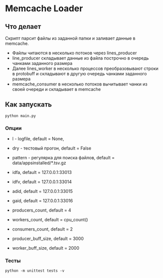 # Memcache Loader
## Что делает
Скрипт парсит файлы из заданной папки и заливает данные в memcache.

- Файлы читаются в несколько потоков через lines_producer
- line_producer складывает данные из файла построчно в очередь чанками заданного размера
- Далее lines_worker в несколько процессов преобразовывают строки в protobuff и складывают в другую очередь чанками заданного размера
- memcache_consumer в несколько потоков вычитывает чанки из своей очереди и складывает в memcache 

## Как запускать
```
python main.py
```

### Опции
- l - logfile, default = None,
- dry - тестовый прогон, default = False
- pattern - регулярка для поиска файлов, default = data/appsinstalled/*.tsv.gz

- idfa, default = 127.0.0.1:33013
- idfv, default = 127.0.0.1:33014
- adid, default = 127.0.0.1:33015
- gaid, default = 127.0.0.1:33016

- producers_count, default = 4
- workers_count, default = cpu_count()
- consumers_count, default = 2
- producer_buff_size, default = 3000
- worker_buff_size, default = 2000

### Тесты
```
python -m unittest tests -v
```
